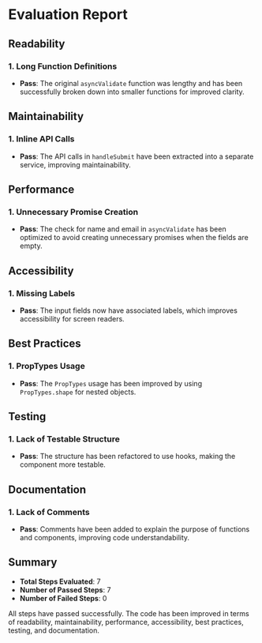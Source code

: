 # Evaluation Report

## Readability
### 1. Long Function Definitions
- **Pass**: The original `asyncValidate` function was lengthy and has been successfully broken down into smaller functions for improved clarity.

## Maintainability
### 1. Inline API Calls
- **Pass**: The API calls in `handleSubmit` have been extracted into a separate service, improving maintainability.

## Performance
### 1. Unnecessary Promise Creation
- **Pass**: The check for name and email in `asyncValidate` has been optimized to avoid creating unnecessary promises when the fields are empty.

## Accessibility
### 1. Missing Labels
- **Pass**: The input fields now have associated labels, which improves accessibility for screen readers.

## Best Practices
### 1. PropTypes Usage
- **Pass**: The `PropTypes` usage has been improved by using `PropTypes.shape` for nested objects.

## Testing
### 1. Lack of Testable Structure
- **Pass**: The structure has been refactored to use hooks, making the component more testable.

## Documentation
### 1. Lack of Comments
- **Pass**: Comments have been added to explain the purpose of functions and components, improving code understandability.

## Summary
- **Total Steps Evaluated**: 7
- **Number of Passed Steps**: 7
- **Number of Failed Steps**: 0

All steps have passed successfully. The code has been improved in terms of readability, maintainability, performance, accessibility, best practices, testing, and documentation.